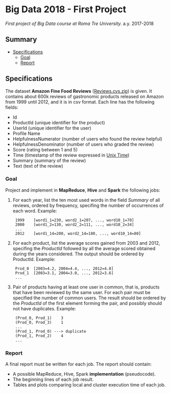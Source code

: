 # Big Data 2018 - First Project
*First project of Big Data course at Roma Tre University.*
a.y. 2017-2018

## Summary

- [Specifications](#specifications)
	+ [Goal](#goal)
	+ [Report](#report)

## Specifications

The dataset **Amazon Fine Food Reviews** ([Reviews.cvs.zip](http://torlone.dia.uniroma3.it/bigdata/Reviews.csv.zip)) is given. It contains about 600k reviews of gastronomic products released on Amazon from 1999 until 2012, and it is in csv format. Each line has the following fields:
- Id
- ProductId (unique identifier for the product)
- UserId (unique identifier for the user)
- Profile Name
- HelpfulnessNumerator (number of users who found the review helpful)
- HelpfulnessDenominator (number of users who graded the review)
- Score (rating between 1 and 5)
- Time (timestamp of the review expressed in [Unix Time](https://en.wikipedia.org/wiki/Unix_time))
- Summary (summary of the review)
- Text (text of the review)

### Goal

Project and implement in **MapReduce**, **Hive** and **Spark** the following jobs:
1. For each year, list the ten most used words in the field *Summary* of all reviews, ordered by frequency, specifing the number of occurrences of each word. Example:  

		1999	[word1_1=230, word2_1=207, ..., word10_1=70]
		2000	[word1_2=130, word2_2=111, ..., word10_2=34]
		...
		2012	[word1_14=200, word2_14=180, ..., word10_14=80]

2. For each product, list the average scores gained from 2003 and 2012, specifing the *ProductId* followed by all the average scored obtained during the years considered. The output should be ordered by ProductId. Example:  

		Prod_0	[2003=4.2, 2004=4.4, ..., 2012=4.8]
		Prod_1	[2003=3.1, 2004=3.0, ..., 2012=3.6]
		...

3. Pair of products having at least one user in common, that is, products that have been reviewed by the same user. For each pair must be specified the number of common users. The result should be ordered by the *ProductId* of the first element forming the pair, and possibly should not have duplicates. Example:  

		(Prod_0, Prod_1)	3
		(Prod_0, Prod_3)	1
		...
		(Prod_1, Prod_0) ---> duplicate
		(Prod_1, Prod_2)	4
		...

### Report

A final report must be written for each job. The report should contain:

- A possible MapReduce, Hive, Spark **implementation** (pseudocode).
- The beginning lines of each job result.
- Tables and plots comparing local and cluster execution time of each job.
